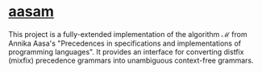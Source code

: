 # [aasam](https://hackage.haskell.org/package/aasam-0.2.0.0)

This project is a fully-extended implementation of the algorithm ℳ from Annika Aasa's "Precedences in specifications and implementations of programming languages". It provides an interface for converting distfix (mixfix) precedence grammars into unambiguous context-free grammars.
